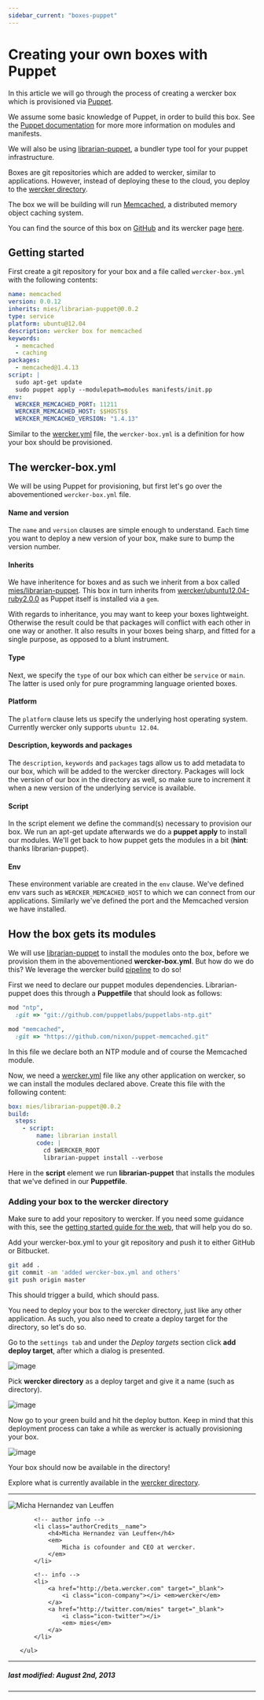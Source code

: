 ```yaml
---
sidebar_current: "boxes-puppet"
---
```


# Creating your own boxes with Puppet

In this article we will go through the process of creating a wercker box
which is provisioned via [Puppet](https://puppetlabs.com).

We assume some basic knowledge of Puppet, in order to build this box.
See the [Puppet documentation](http://docs.puppetlabs.com/) for more more information on modules and manifests.

We will also be using [librarian-puppet](https://github.com/rodjek/librarian-puppet), a bundler type tool for your puppet infrastructure.

Boxes are git repositories which are added to wercker, similar to
applications. However, instead of deploying these to the cloud, you
deploy to the [wercker directory](http://app.wercker.com/#explore).

The box we will be building will run [Memcached](http://memcached.org/), a distributed memory object caching system.

You can find the source of this box on [GitHub](https://github.com/mies/box-memcached) and its wercker page
[here](https://app.wercker.com/#applications/51f917a4f6019b7a5a0005b8/tab/details).

## Getting started

First create a git repository for your box and a file called
`wercker-box.yml` with the following contents:

``` yaml
name: memcached
version: 0.0.12
inherits: mies/librarian-puppet@0.0.2
type: service
platform: ubuntu@12.04
description: wercker box for memcached
keywords:
  - memcached
  - caching
packages:
  - memcached@1.4.13
script: |
  sudo apt-get update
  sudo puppet apply --modulepath=modules manifests/init.pp
env:
  WERCKER_MEMCACHED_PORT: 11211
  WERCKER_MEMCACHED_HOST: $$HOST$$
  WERCKER_MEMCACHED_VERSION: "1.4.13"
```

Similar to the [wercker.yml](/articles/werckeryml) file, the
`wercker-box.yml` is a definition for how your box should be
provisioned.

## The wercker-box.yml
We will be using Puppet for provisioning, but first let's go
over the abovementioned `wercker-box.yml` file.

#### Name and version

The `name` and `version` clauses are simple enough to understand.
Each time you want to deploy a new version of your box, make sure to bump the version number.

#### Inherits

We have inheritence for boxes and as such we inherit from a box called
[mies/librarian-puppet](https://github.com/mies/box-librarian-puppet). This box in turn
inherits from
[wercker/ubuntu12.04-ruby2.0.0](https://github.com/wercker/box-ubuntu12.04-ruby2.0.0) as
Puppet itself is installed via a `gem`.

With regards to inheritance, you may want to keep
your boxes lightweight. Otherwise the result could be that packages will
conflict with each other in one way or another. It also results in your
boxes being sharp, and fitted for a single purpose, as opposed to a
blunt instrument.

#### Type

Next, we specify the `type` of our box which can either be `service` or `main`. The latter is used only for pure programming language oriented boxes.

#### Platform

The `platform` clause lets us specify the underlying host operating system. Currently wercker only supports `ubuntu 12.04`.

#### Description, keywords and packages

The `description`, `keywords` and `packages` tags allow us to add
metadata to our box, which will be added to the wercker directory.
Packages will lock the version of our box in the directory as well, so
make sure to increment it when a new version of the underlying service
is available.

#### Script

In the script element we define the command(s) necessary to provision
our box. We run an apt-get update afterwards we do a **puppet apply** to install our modules.
We'll get back to how puppet gets the modules in a bit (**hint**: thanks librarian-puppet).

#### Env

These environment variable are created in the `env` clause.
We've defined env vars such as `WERCKER_MEMCACHED_HOST` to which we can
connect from our applications. Similarly we've defined the port
and the Memcached version we have installed.

## How the box gets its modules

We will use [librarian-puppet](https://github.com/rodjek/librarian-puppet) to install the modules onto the box, before we provision them in the abovementioned **wercker-box.yml**.
But how do we do this? We leverage the wercker build [pipeline](/articles/introduction/pipeline.html) to do so!

First we need to declare our puppet modules dependencies. Librarian-puppet does this through a **Puppetfile** that should look as follows:

``` ruby
mod "ntp",
  :git => "git://github.com/puppetlabs/puppetlabs-ntp.git"

mod "memcached",
  :git => "https://github.com/nixon/puppet-memcached.git"
```

In this file we declare both an NTP module and of course the Memcached module.

Now, we need a [wercker.yml](/articles/werckeryml/) file like any other application on wercker, so we can install the modules declared above. Create this file with the following content:

``` yaml
box: mies/librarian-puppet@0.0.2
build:
  steps:
    - script:
        name: librarian install
        code: |
          cd $WERCKER_ROOT
          librarian-puppet install --verbose
```

Here in the **script** element we run **librarian-puppet** that installs the modules that we've defined in our **Puppetfile**.

### Adding your box to the wercker directory

Make sure to add your repository to wercker. If you need some guidance with this, see the [getting started guide for the web](/articles/gettingstarted/web.html), that will help you do so.

Add your wercker-box.yml to your git repository and push it to either GitHub or Bitbucket.

``` bash
git add .
git commit -am 'added wercker-box.yml and others'
git push origin master
```

This should trigger a build, which should pass.

You need to deploy your box to the wercker directory, just like any other application. As such, you also need to create a deploy target for the directory, so let's do so.

Go to the `settings tab` and under the *Deploy targets* section click **add deploy target**, after which a dialog is presented.

![image](http://f.cl.ly/items/25463i3b3q1y0A2e1F3i/Screen%20Shot%202013-07-22%20at%203.10.40%20PM.png)

Pick **wercker directory** as a deploy target and give it a name (such as directory).

![image](http://f.cl.ly/items/200a290x181A1f2F1F1u/Screen%20Shot%202013-07-23%20at%209.53.17%20AM.png)

Now go to your green build and hit the deploy button. Keep in mind that this deployment process can take a while as wercker is actually provisioning your box.

![image](http://f.cl.ly/items/3E3s3m2f0y360Z3F3q2H/deploy-to-directory.jpg)

Your box should now be available in the directory!

Explore what is currently available in the [wercker
directory](http://app.wercker.com/#explore).

-------

<div class="authorCredits">
    <span class="profile-picture">
        <img src="https://secure.gravatar.com/avatar/d4b19718f9748779d7cf18c6303dc17f?d=identicon&s=192" alt="Micha Hernandez van Leuffen"/>
    </span>
    <ul class="authorCredits">

        <!-- author info -->
        <li class="authorCredits__name">
            <h4>Micha Hernandez van Leuffen</h4>
            <em>
                Micha is cofounder and CEO at wercker.
            </em>
        </li>

        <!-- info -->
        <li>
            <a href="http://beta.wercker.com" target="_blank">
                <i class="icon-company"></i> <em>wercker</em>
            </a>
            <a href="http://twitter.com/mies" target="_blank">
                <i class="icon-twitter"></i>
                <em> mies</em>
            </a>
        </li>

    </ul>
</div>

-------
##### last modified: August 2nd, 2013
-------
